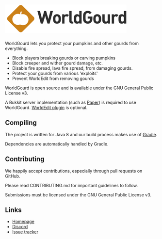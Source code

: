 <h1>
    <img src="worldgourd-logo.svg" alt="WorldGourd" width="400" /> 
</h1>

WorldGourd lets you protect your pumpkins and other gourds from everything.

* Block players breaking gourds or carving pumpkins
* Block creeper and wither gourd damage, etc.
* Disable fire spread, lava fire spread, from damaging gourds.
* Protect your gourds from various 'exploits'
* Prevent WorldEdit from removing gourds

WorldGourd is open source and is available under the GNU
General Public License v3.

A Bukkit server implementation (such as [Paper](https://papermc.io)) is required to use WorldGourd. [WorldEdit plugin](https://dev.bukkit.org/projects/worldedit) is optional.

Compiling
---------

The project is written for Java 8 and our build process makes use of
[Gradle](http://gradle.org).

Dependencies are automatically handled by Gradle.

Contributing
------------

We happily accept contributions, especially through pull requests on GitHub.

Please read CONTRIBUTING.md for important guidelines to follow.

Submissions must be licensed under the GNU General Public License v3.

Links
-----

* [Homepage](https://enginehub.org/worldguard)
* [Discord](https://discord.gg/enginehub)
* [Issue tracker](https://github.com/EngineHub/WorldGourd/issues)
